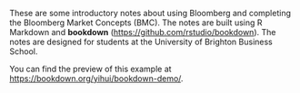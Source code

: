 These are some introductory notes about using Bloomberg and completing the Bloomberg Market Concepts (BMC).  The notes are built using R Markdown and **bookdown** (https://github.com/rstudio/bookdown). The notes are designed for students at the University of Brighton Business School.  

You can find the preview of this example at https://bookdown.org/yihui/bookdown-demo/.
